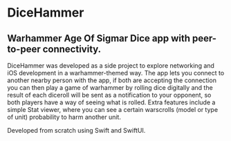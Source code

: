 # DiceHammer
## Warhammer Age Of Sigmar Dice app with peer-to-peer connectivity.

DiceHammer was developed as a side project to explore networking and iOS development in a warhammer-themed way.
The app lets you connect to another nearby person with the app, if both are accepting the connection you can then play a game of warhammer by rolling dice digitally and the result of each diceroll will be sent as a notification to your opponent, so both players have a way of seeing what is rolled.
Extra features include a simple Stat viewer, where you can see a certain warscrolls (model or type of unit) probability to harm another unit.

Developed from scratch using Swift and SwiftUI.
